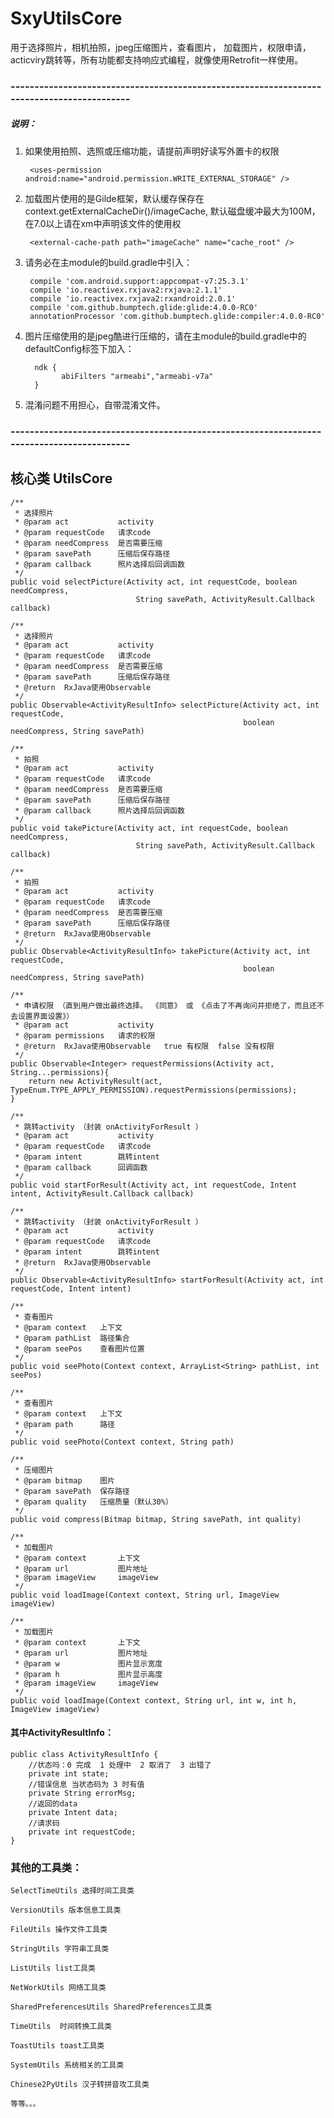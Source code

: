 # SxyUtilsCore
 用于选择照片，相机拍照，jpeg压缩图片，查看图片， 加载图片，权限申请，acticviry跳转等，所有功能都支持响应式编程，就像使用Retrofit一样使用。

### ------------------------------------------------------------------------------------------
##### 说明：

1. 如果使用拍照、选照或压缩功能，请提前声明好读写外置卡的权限
    
        <uses-permission android:name="android.permission.WRITE_EXTERNAL_STORAGE" />
        
2. 加载图片使用的是Gilde框架，默认缓存保存在context.getExternalCacheDir()/imageCache, 默认磁盘缓冲最大为100M，在7.0以上请在xm中声明该文件的使用权
 
        <external-cache-path path="imageCache" name="cache_root" />

3. 请务必在主module的build.gradle中引入：

        compile 'com.android.support:appcompat-v7:25.3.1'
        compile 'io.reactivex.rxjava2:rxjava:2.1.1'
        compile 'io.reactivex.rxjava2:rxandroid:2.0.1'
        compile 'com.github.bumptech.glide:glide:4.0.0-RC0'
        annotationProcessor 'com.github.bumptech.glide:compiler:4.0.0-RC0'

4. 图片压缩使用的是jpeg酷进行压缩的，请在主module的build.gradle中的defaultConfig标签下加入：

         ndk {
               abiFilters "armeabi","armeabi-v7a"
         }

5. 混淆问题不用担心，自带混淆文件。
### ------------------------------------------------------------------------------------------

## 核心类 UtilsCore

    /**
     * 选择照片
     * @param act           activity
     * @param requestCode   请求code
     * @param needCompress  是否需要压缩
     * @param savePath      压缩后保存路径
     * @param callback      照片选择后回调函数
     */
    public void selectPicture(Activity act, int requestCode, boolean needCompress,
                                String savePath, ActivityResult.Callback callback)

    /**
     * 选择照片
     * @param act           activity
     * @param requestCode   请求code
     * @param needCompress  是否需要压缩
     * @param savePath      压缩后保存路径
     * @return  RxJava使用Observable
     */
    public Observable<ActivityResultInfo> selectPicture(Activity act, int requestCode,
                                                        boolean needCompress, String savePath)

    /**
     * 拍照
     * @param act           activity
     * @param requestCode   请求code
     * @param needCompress  是否需要压缩
     * @param savePath      压缩后保存路径
     * @param callback      照片选择后回调函数
     */
    public void takePicture(Activity act, int requestCode, boolean needCompress,
                                String savePath, ActivityResult.Callback callback)

    /**
     * 拍照
     * @param act           activity
     * @param requestCode   请求code
     * @param needCompress  是否需要压缩
     * @param savePath      压缩后保存路径
     * @return  RxJava使用Observable
     */
    public Observable<ActivityResultInfo> takePicture(Activity act, int requestCode,
                                                        boolean needCompress, String savePath)

    /**
     * 申请权限 （直到用户做出最终选择。 《同意》 或 《点击了不再询问并拒绝了，而且还不去设置界面设置》）
     * @param act           activity
     * @param permissions   请求的权限
     * @return  RxJava使用Observable   true 有权限  false 没有权限
     */
    public Observable<Integer> requestPermissions(Activity act, String...permissions){
        return new ActivityResult(act, TypeEnum.TYPE_APPLY_PERMISSION).requestPermissions(permissions);
    }

    /**
     * 跳转activity （封装 onActivityForResult ）
     * @param act           activity
     * @param requestCode   请求code
     * @param intent        跳转intent
     * @param callback      回调函数
     */
    public void startForResult(Activity act, int requestCode, Intent intent, ActivityResult.Callback callback)

    /**
     * 跳转activity （封装 onActivityForResult ）
     * @param act           activity
     * @param requestCode   请求code
     * @param intent        跳转intent
     * @return  RxJava使用Observable
     */
    public Observable<ActivityResultInfo> startForResult(Activity act, int requestCode, Intent intent)

    /**
     * 查看图片
     * @param context   上下文
     * @param pathList  路径集合
     * @param seePos    查看图片位置
     */
    public void seePhoto(Context context, ArrayList<String> pathList, int seePos)

    /**
     * 查看图片
     * @param context   上下文
     * @param path      路径
     */
    public void seePhoto(Context context, String path)

    /**
     * 压缩图片
     * @param bitmap    图片
     * @param savePath  保存路径
     * @param quality   压缩质量（默认30%）
     */
    public void compress(Bitmap bitmap, String savePath, int quality)

    /**
     * 加载图片
     * @param context       上下文
     * @param url           图片地址
     * @param imageView     imageView
     */
    public void loadImage(Context context, String url, ImageView imageView)

    /**
     * 加载图片
     * @param context       上下文
     * @param url           图片地址
     * @param w             图片显示宽度
     * @param h             图片显示高度
     * @param imageView     imageView
     */
    public void loadImage(Context context, String url, int w, int h, ImageView imageView)

#### 其中ActivityResultInfo：

    public class ActivityResultInfo {
        //状态吗：0 完成  1 处理中  2 取消了  3 出错了
        private int state;
        //错误信息 当状态码为 3 时有值
        private String errorMsg;
        //返回的data
        private Intent data;
        //请求码
        private int requestCode;
    }

### 其他的工具类：

    SelectTimeUtils 选择时间工具类

    VersionUtils 版本信息工具类

    FileUtils 操作文件工具类

    StringUtils 字符串工具类

    ListUtils list工具类

    NetWorkUtils 网络工具类

    SharedPreferencesUtils SharedPreferences工具类

    TimeUtils  时间转换工具类

    ToastUtils toast工具类

    SystemUtils 系统相关的工具类

    Chinese2PyUtils 汉子转拼音攻工具类

    等等。。。
    